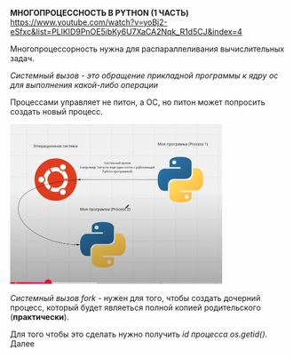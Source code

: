 **МНОГОПРОЦЕССНОСТЬ В PYTHON (1 ЧАСТЬ)**
https://www.youtube.com/watch?v=yoBj2-eSfxc&list=PLlKID9PnOE5ibKy6U7XaCA2Nqk_R1d5CJ&index=4

Многопроцессорность нужна для распараллеливания вычислительных задач.

*Системный вызов - это обращение прикладной программы к ядру ос для выполнения какой-либо операции*

Процессами управляет не питон, а ОС, но питон может попросить создать новый процесс.

![alt text](image.png)

*Системный вызов fork* - нужен для того, чтобы создать дочерний процесс, который будет являеться полной копией родительского (**практически**).

Для того чтобы это сделать нужно получить *id процесса os.getid()*. Далее 